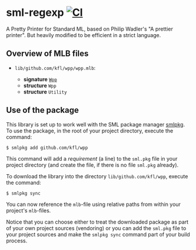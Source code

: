 # sml-regexp [![CI](https://github.com/kfl/wpl/workflows/CI/badge.svg)](https://github.com/kfl/wpp/actions)

A Pretty Printer for Standard ML, based on Philip Wadler's "A prettier
printer". But heavily modified to be efficient in a strict language.

## Overview of MLB files

- `lib/github.com/kfl/wpp/wpp.mlb`:

  - **signature** [`Wpp`](lib/github.com/kfl/wpp/Wpp.sig)
  - **structure** `Wpp`
  - **structure** `Utility`

## Use of the package

This library is set up to work well with the SML package manager
[smlpkg](https://github.com/diku-dk/smlpkg).  To use the package, in
the root of your project directory, execute the command:

```
$ smlpkg add github.com/kfl/wpp
```

This command will add a _requirement_ (a line) to the `sml.pkg` file in your
project directory (and create the file, if there is no file `sml.pkg`
already).

To download the library into the directory
`lib/github.com/kfl/wpp`, execute the command:

```
$ smlpkg sync
```

You can now reference the `mlb`-file using relative paths from within
your project's `mlb`-files.

Notice that you can choose either to treat the downloaded package as
part of your own project sources (vendoring) or you can add the
`sml.pkg` file to your project sources and make the `smlpkg sync`
command part of your build process.
